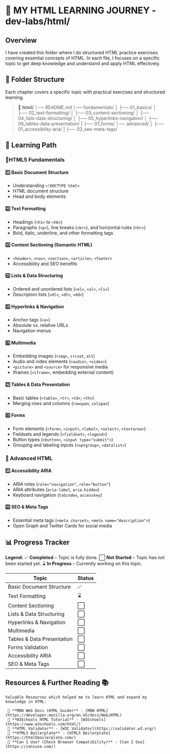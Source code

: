 # 📌 MY HTML LEARNING JOURNEY - dev-labs/html/

## Overview

I have created this folder where I do structured HTML practice exercises covering essential concepts of HTML.
In each file, I focuses on a specific topic to get deep knowledge and understand and apply HTML effectively.

## 📂 Folder Structure

Each chapter covers a specific topic with practical exercises and structured learning.

> 📂 **html/**
> │── README.md
> │── fundamentals/
> │ ├── 01_basics/
> │ ├── 02_text-formatting/
> │ ├── 03_content-sectioning/
> │ ├── 04_lists-data-structuring/
> │ ├── 05_hyperlinks-navigation/
> │ ├── 06_tables-data-presentation/
> | ├── 07_forms/
> │── advanced/
> │ ├── 01_accessibility-aria/
> | ├── 02_seo-meta-tags/

## 📖 Learning Path

### 🔹HTML5 Fundamentals

#### 1️⃣ Basic Document Structure

- Understanding `<!DOCTYPE html>`
- HTML document structure
- Head and body elements

#### 2️⃣ Text Formatting

- Headings (`<h1>` to `<h6>`)
- Paragraphs (`<p>`), line breaks (`<br>`), and horizontal rules (`<hr>`)
- Bold, italic, underline, and other formatting tags

#### 3️⃣ Content Sectioning (Semantic HTML)

- `<header>`, `<nav>`, `<section>`, `<article>`, `<footer>`
- Accessibility and SEO benefits

#### 4️⃣ Lists & Data Structuring

- Ordered and unordered lists (`<ol>`, `<ul>`, `<li>`)
- Description lists (`<dl>`, `<dt>`, `<dd>`)

#### 5️⃣ Hyperlinks & Navigation

- Anchor tags (`<a>`)
- Absolute vs. relative URLs
- Navigation menus

#### 6️⃣ Multimedia

- Embedding images (`<img>`, `srcset`, `alt`)
- Audio and video elements (`<audio>`, `<video>`)
- `<picture>` and `<source>` for responsive media
- Iframes (`<iframe>`, embedding external content)

#### 7️⃣ Tables & Data Presentation

- Basic tables (`<table>`, `<tr>`, `<td>`, `<th>`)
- Merging rows and columns (`rowspan`, `colspan`)

#### 8️⃣ Forms

- Form elements (`<form>`, `<input>`, `<label>`, `<select>`, `<textarea>`)
- Fieldsets and legends (`<fieldset>`, `<legend>`)
- Button types (`<button>`, `<input type="submit">`)
- Grouping and labeling inputs (`<optgroup>`, `<datalist>`)

### 🔹 Advanced HTML

#### 1️⃣ Accessibility ARIA

- ARIA roles (`role="navigation"`, `role="button"`)
- ARIA attributes (`aria-label`, `aria-hidden`)
- Keyboard navigation (`tabindex`, `accesskey`)

#### 2️⃣ SEO & Meta Tags

- Essential meta tags (`<meta charset>`, `<meta name="description">`)
- Open Graph and Twitter Cards for social media

## 📊 Progress Tracker

**Legend:**
✅ **Completed** – Topic is fully done.
⬜ **Not Started** – Topic has not been started yet.
⌛ **In Progress** – Currently working on this topic.

| Topic                      | Status |
| -------------------------- | ------ |
| Basic Document Structure   | ✅     |
| Text Formatting            | ⌛     |
| Content Sectioning         | ⬜     |
| Lists & Data Structuring   | ⬜     |
| Hyperlinks & Navigation    | ⬜     |
| Multimedia                 | ⬜     |
| Tables & Data Presentation | ⬜     |
| Forms Validation           | ⬜     |
| Accessibility ARIA         | ⬜     |
| SEO & Meta Tags            | ⬜     |

## Resources & Further Reading 📚

    Valuable Resources which helped me to learn HTML and expand my knowledge in HTML:

     🔹 **MDN Web Docs (HTML Guide)** - [MDN HTML](https://developer.mozilla.org/en-US/docs/Web/HTML)
     🔹 **W3Schools HTML Tutorial** - [W3Schools](https://www.w3schools.com/html/)
     🔹 **HTML Validator** - [W3C Validator](https://validator.w3.org/)
     🔹 **HTML5 Boilerplate** - [HTML5 Boilerplate](https://html5boilerplate.com/)
     🔹 **Can I Use? (Check Browser Compatibility)** - [Can I Use](https://caniuse.com/)
